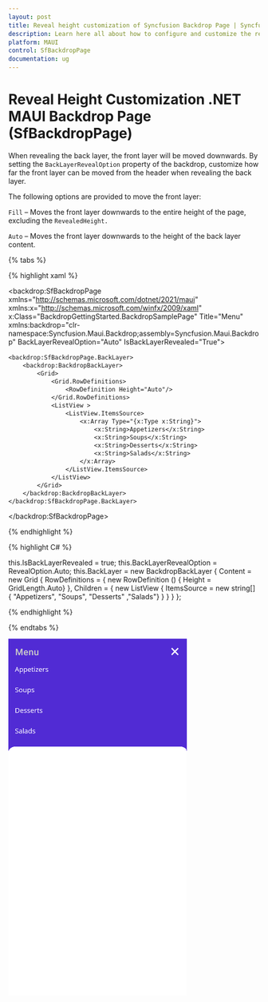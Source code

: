```yaml
---
layout: post
title: Reveal height customization of Syncfusion Backdrop Page | Syncfusion
description: Learn here all about how to configure and customize the reveal height in the Syncfusion backdrop page control.
platform: MAUI
control: SfBackdropPage
documentation: ug
---
```


# Reveal Height Customization .NET MAUI Backdrop Page (SfBackdropPage)

When revealing the back layer, the front layer will be moved downwards. By setting the `BackLayerRevealOption` property of the backdrop, customize how far the front layer can be moved from the header when revealing the back layer.

The following options are provided to move the front layer:

`Fill` – Moves the front layer downwards to the entire height of the page, excluding the `RevealedHeight.`

`Auto` – Moves the front layer downwards to the height of the back layer content.

{% tabs %} 

{% highlight xaml %} 

<backdrop:SfBackdropPage xmlns="http://schemas.microsoft.com/dotnet/2021/maui"
                         xmlns:x="http://schemas.microsoft.com/winfx/2009/xaml"
                         x:Class="BackdropGettingStarted.BackdropSamplePage"
                         Title="Menu"
                         xmlns:backdrop="clr-namespace:Syncfusion.Maui.Backdrop;assembly=Syncfusion.Maui.Backdrop"
                         BackLayerRevealOption="Auto"
                         IsBackLayerRevealed="True">

    <backdrop:SfBackdropPage.BackLayer>
        <backdrop:BackdropBackLayer>
            <Grid>
                <Grid.RowDefinitions>
                    <RowDefinition Height="Auto"/>
                </Grid.RowDefinitions>
                <ListView >
                    <ListView.ItemsSource>
                        <x:Array Type="{x:Type x:String}">
                            <x:String>Appetizers</x:String>
                            <x:String>Soups</x:String>
                            <x:String>Desserts</x:String>
                            <x:String>Salads</x:String>
                        </x:Array>
                    </ListView.ItemsSource>
                </ListView>
            </Grid>
        </backdrop:BackdropBackLayer>
    </backdrop:SfBackdropPage.BackLayer>

</backdrop:SfBackdropPage>


{% endhighlight %}

{% highlight C# %} 

this.IsBackLayerRevealed = true;
this.BackLayerRevealOption = RevealOption.Auto;
this.BackLayer = new BackdropBackLayer
{
    Content = new Grid
    {
        RowDefinitions =
        {
            new RowDefinition () { Height = GridLength.Auto}
        },
        Children =
        {
            new ListView
            {
                ItemsSource = new string[] { "Appetizers", "Soups", "Desserts" ,"Salads"}
            }
        }
    }
};

{% endhighlight %}

{% endtabs %}

![.NET MAUI Backdrop reveal height customization](images/reveal-height/reveal-height.png)